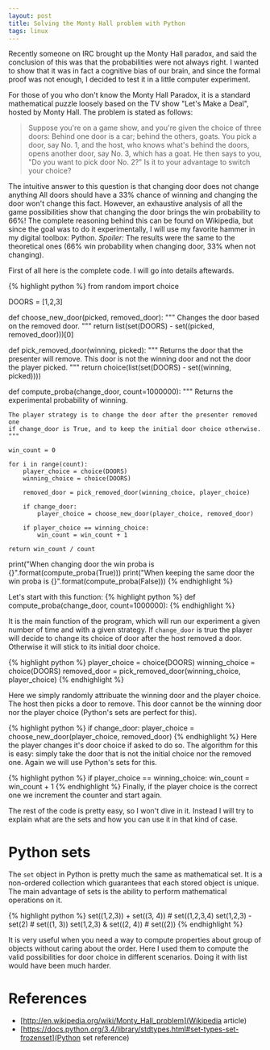```yaml
---
layout: post
title: Solving the Monty Hall problem with Python
tags: linux
---
```


Recently someone on IRC brought up the Monty Hall paradox, and said the conclusion of this was that the probabilities were not always right.
I wanted to show that it was in fact a cognitive bias of our brain, and since the formal proof was not enough, I decided to test it in a little computer experiment.

For those of you who don't know the Monty Hall Paradox, it is a standard mathematical puzzle loosely based on the TV show "Let's Make a Deal", hosted by Monty Hall.
The problem is stated as follows:

>Suppose you're on a game show, and you're given the choice of three doors: Behind one door is a car; behind the others, goats.
>You pick a door, say No. 1, and the host, who knows what's behind the doors, opens another door, say No. 3, which has a goat.
>He then says to you, "Do you want to pick door No. 2?" Is it to your advantage to switch your choice?

The intuitive answer to this question is that changing door does not change anything
All doors should have a 33% chance of winning and changing the door won't change this fact.
However, an exhaustive analysis of all the game possibilities show that changing the door brings the win probability to 66%!
The complete reasoning behind this can be found on Wikipedia, but since the goal was to do it experimentally, I will use my favorite hammer in my digital toolbox: Python.
*Spoiler:* The results were the same to the theoretical ones (66% win probability when changing door, 33% when not changing).

First of all here is the complete code.
I will go into details aftewards.

{% highlight python %}
from random import choice

DOORS = [1,2,3]

def choose_new_door(picked, removed_door):
    """
    Changes the door based on the removed door.
    """
    return list(set(DOORS) - set((picked, removed_door)))[0]

def pick_removed_door(winning, picked):
    """
    Returns the door that the presenter will remove.
    This door is not the winning door and not the door the player picked.
    """
    return choice(list(set(DOORS) - set((winning, picked))))

def compute_proba(change_door, count=1000000):
    """
    Returns the experimental probability of winning.

    The player strategy is to change the door after the presenter removed one
    if change_door is True, and to keep the initial door choice otherwise.
    """

    win_count = 0

    for i in range(count):
        player_choice = choice(DOORS)
        winning_choice = choice(DOORS)

        removed_door = pick_removed_door(winning_choice, player_choice)

        if change_door:
            player_choice = choose_new_door(player_choice, removed_door)

        if player_choice == winning_choice:
            win_count = win_count + 1

    return win_count / count

print("When changing door the win proba is {}".format(compute_proba(True)))
print("When keeping the same door the win proba is {}".format(compute_proba(False)))
{% endhighlight %}

Let's start with this function:
{% highlight python %}
def compute_proba(change_door, count=1000000):
{% endhighlight %}

It is the main function of the program, which will run our experiment a given number of time and with a given strategy.
If `change_door` is true the player will decide to change its choice of door after the host removed a door.
Otherwise it will stick to its initial door choice.

{% highlight python %}
        player_choice = choice(DOORS)
        winning_choice = choice(DOORS)
        removed_door = pick_removed_door(winning_choice, player_choice)
{% endhighlight %}

Here we simply randomly attribuate the winning door and the player choice.
The host then picks a door to remove.
This door cannot be the winning door nor the player choice (Python's sets are perfect for this).

{% highlight python %}
        if change_door:
            player_choice = choose_new_door(player_choice, removed_door)
{% endhighlight %}
Here the player changes it's door choice if asked to do so.
The algorithm for this is easy: simply take the door that is not the initial choice nor the removed one.
Again we will use Python's sets for this.

{% highlight python %}
        if player_choice == winning_choice:
            win_count = win_count + 1
{% endhighlight %}
Finally, if the player choice is the correct one we increment the counter and start again.

The rest of the code is pretty easy, so I won't dive in it.
Instead I will try to explain what are the sets and how you can use it in that kind of case.

# Python sets
The `set` object in Python is pretty much the same as mathematical set.
It is a non-ordered collection which guarantees that each stored object is unique.
The main advantage of sets is the ability to perform mathematical operations on it.

{% highlight python %}
set((1,2,3)) + set((3, 4)) # set((1,2,3,4)
set(1,2,3) - set(2) # set((1, 3))
set(1,2,3) & set((2, 4)) # set((2))
{% endhighlight %}

It is very useful when you need a way to compute properties about group of objects without caring about the order.
Here I used them to compute the valid possibilities for door choice in different scenarios.
Doing it with list would have been much harder.


# References
* [http://en.wikipedia.org/wiki/Monty_Hall_problem](Wikipedia article)
* [https://docs.python.org/3.4/library/stdtypes.html#set-types-set-frozenset](Python set reference)
